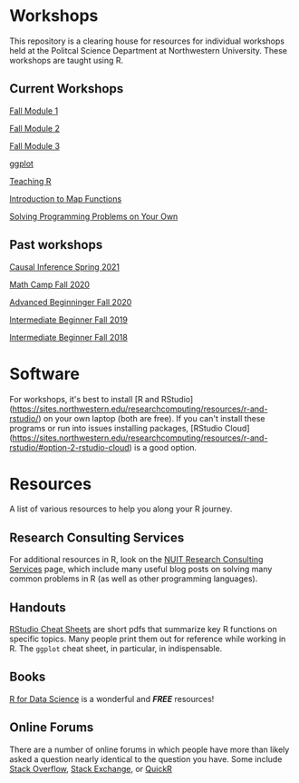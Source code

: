 # Workshops
This repository is a clearing house for resources for individual workshops held at the Politcal Science Department at Northwestern University. These workshops are taught using R. 

## Current Workshops 
[Fall Module 1](https://github.com/NUpolisci/Fall-Module-1)

[Fall Module 2](https://github.com/NUpolisci/Fall-Module-2)

[Fall Module 3](https://github.com/NUpolisci/Fall-Module-3)

[ggplot](https://github.com/NUpolisci/ggplot-workshop)

[Teaching R](https://github.com/NUpolisci/2021-teaching-r-workshop)

[Introduction to Map Functions](https://github.com/NUpolisci/Introduction-to-Map-Functions-in-R)

[Solving Programming Problems on Your Own](https://github.com/NUpolisci/Solving-programming-problems-in-R-on-your-own)

## Past workshops
[Causal Inference Spring 2021](https://github.com/NUpolisci/Causal-Inference-Spring-2021)

[Math Camp Fall 2020](https://github.com/NUpolisci/pols-math-camp-2020)

[Advanced Beginninger Fall 2020](https://github.com/NUpolisci/Advanced-Beginner-R-Fall-2020)

[Intermediate Beginner Fall 2019](https://github.com/NUpolisci/Intermediate-Beginner-R-Fall-2019)

[Intermediate Beginner Fall 2018](https://github.com/NUpolisci/Intermediate-Beginner-R-Fall-2018)

# Software
For workshops, it's best to install [R and RStudio] (https://sites.northwestern.edu/researchcomputing/resources/r-and-rstudio/) on your own laptop (both are free). If you can't install these programs or run into issues installing packages, [RStudio Cloud] (https://sites.northwestern.edu/researchcomputing/resources/r-and-rstudio/#option-2-rstudio-cloud) is a good option. 

# Resources 
A list of various resources to help you along your R journey.

## Research Consulting Services
For additional resources in R, look on the [NUIT Research Consulting Services](https://sites.northwestern.edu/researchcomputing/) page, which include many useful blog posts on solving many common problems in R (as well as other programming languages).

## Handouts
[RStudio Cheat Sheets](https://www.rstudio.com/resources/cheatsheets/) are short pdfs that summarize key R functions on specific topics. Many people print them out for reference while working in R. The `ggplot` cheat sheet, in particular, in indispensable.

## Books 
[R for Data Science](https://r4ds.had.co.nz/) is a wonderful and ***FREE*** resources!

## Online Forums 
There are a number of online forums in which people have more than likely asked a question nearly identical to the question you have. Some include [Stack Overflow](https://stackoverflow.com/), [Stack Exchange](https://stackexchange.com/), or [QuickR](https://www.statmethods.net/)
